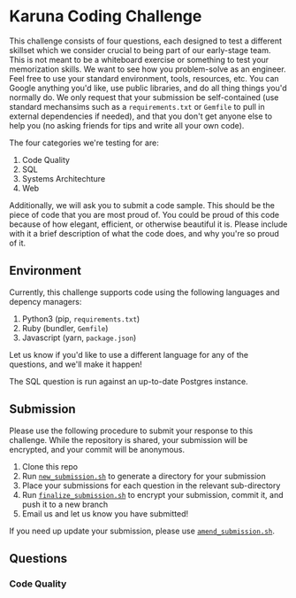 # Karuna Coding Challenge

This challenge consists of four questions, each designed to test a different skillset which we consider crucial to being part of our early-stage team. This is not meant to be a whiteboard exercise or something to test your memorization skills. We want to see how you problem-solve as an engineer. Feel free to use your standard environment, tools, resources, etc. You can Google anything you'd like, use public libraries, and do all thing things you'd normally do. We only request that your submission be self-contained (use standard mechansims such as a `requirements.txt` or `Gemfile` to pull in external dependencies if needed), and that you don't get anyone else to help you (no asking friends for tips and write all your own code).

The four categories we're testing for are:

1. Code Quality
2. SQL
3. Systems Architechture
4. Web

Additionally, we will ask you to submit a code sample. This should be the piece of code that you are most proud of. You could be proud of this code because of how elegant, efficient, or otherwise beautiful it is. Please include with it a brief description of what the code does, and why you're so proud of it.

## Environment

Currently, this challenge supports code using the following languages and depency managers:

1. Python3 (pip, `requirements.txt`)
2. Ruby (bundler, `Gemfile`)
3. Javascript (yarn, `package.json`)

Let us know if you'd like to use a different language for any of the questions, and we'll make it happen!

The SQL question is run against an up-to-date Postgres instance.

## Submission

Please use the following procedure to submit your response to this challenge. While the repository is shared, your submission will be encrypted, and your commit will be anonymous.

1. Clone this repo
2. Run [`new_submission.sh`](scripts/new_submission.sh) to generate a directory for your submission
3. Place your submissions for each question in the relevant sub-directory
4. Run [`finalize_submission.sh`](scripts/finalize_submission.sh) to encrypt your submission, commit it, and push it to a new branch
5. Email us and let us know you have submitted!

If you need up update your submission, please use [`amend_submission.sh`](scripts/amend_submission.sh).

## Questions

### Code Quality

